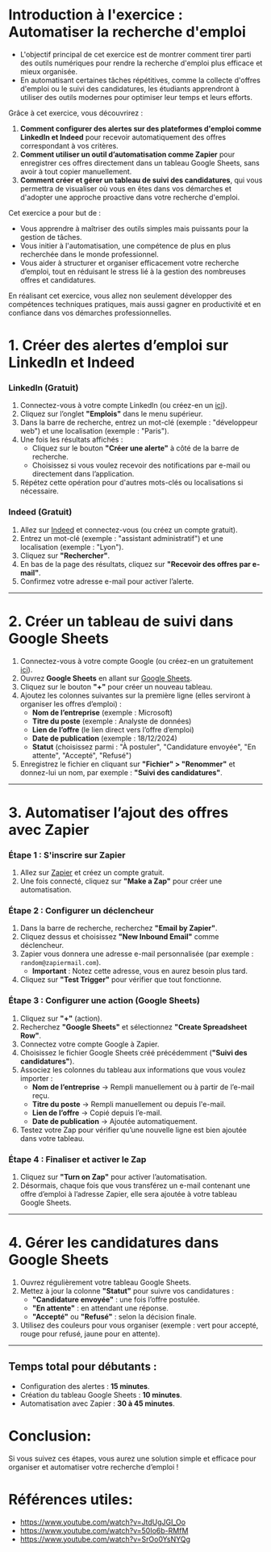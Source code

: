 #  **Introduction à l'exercice : Automatiser la recherche d'emploi**


- L'objectif principal de cet exercice est de montrer comment tirer parti des outils numériques pour rendre la recherche d'emploi plus efficace et mieux organisée. 
- En automatisant certaines tâches répétitives, comme la collecte d'offres d'emploi ou le suivi des candidatures, les étudiants apprendront à utiliser des outils modernes pour optimiser leur temps et leurs efforts.

Grâce à cet exercice, vous découvrirez :
1. **Comment configurer des alertes sur des plateformes d'emploi comme LinkedIn et Indeed** pour recevoir automatiquement des offres correspondant à vos critères.
2. **Comment utiliser un outil d’automatisation comme Zapier** pour enregistrer ces offres directement dans un tableau Google Sheets, sans avoir à tout copier manuellement.
3. **Comment créer et gérer un tableau de suivi des candidatures**, qui vous permettra de visualiser où vous en êtes dans vos démarches et d'adopter une approche proactive dans votre recherche d'emploi.

Cet exercice a pour but de :
- Vous apprendre à maîtriser des outils simples mais puissants pour la gestion de tâches.
- Vous initier à l'automatisation, une compétence de plus en plus recherchée dans le monde professionnel.
- Vous aider à structurer et organiser efficacement votre recherche d’emploi, tout en réduisant le stress lié à la gestion des nombreuses offres et candidatures.

En réalisant cet exercice, vous allez non seulement développer des compétences techniques pratiques, mais aussi gagner en productivité et en confiance dans vos démarches professionnelles.

# **1. Créer des alertes d’emploi sur LinkedIn et Indeed**

### **LinkedIn** (Gratuit)
1. Connectez-vous à votre compte LinkedIn (ou créez-en un [ici](https://www.linkedin.com/)).
2. Cliquez sur l’onglet **"Emplois"** dans le menu supérieur.
3. Dans la barre de recherche, entrez un mot-clé (exemple : "développeur web") et une localisation (exemple : "Paris").
4. Une fois les résultats affichés :
   - Cliquez sur le bouton **"Créer une alerte"** à côté de la barre de recherche.
   - Choisissez si vous voulez recevoir des notifications par e-mail ou directement dans l’application.
5. Répétez cette opération pour d'autres mots-clés ou localisations si nécessaire.

### **Indeed** (Gratuit)
1. Allez sur [Indeed](https://www.indeed.fr/) et connectez-vous (ou créez un compte gratuit).
2. Entrez un mot-clé (exemple : "assistant administratif") et une localisation (exemple : "Lyon").
3. Cliquez sur **"Rechercher"**.
4. En bas de la page des résultats, cliquez sur **"Recevoir des offres par e-mail"**.
5. Confirmez votre adresse e-mail pour activer l’alerte.

---

# **2. Créer un tableau de suivi dans Google Sheets**

1. Connectez-vous à votre compte Google (ou créez-en un gratuitement [ici](https://accounts.google.com/)).
2. Ouvrez **Google Sheets** en allant sur [Google Sheets](https://sheets.google.com/).
3. Cliquez sur le bouton **"+"** pour créer un nouveau tableau.
4. Ajoutez les colonnes suivantes sur la première ligne (elles serviront à organiser les offres d’emploi) :
   - **Nom de l’entreprise** (exemple : Microsoft)
   - **Titre du poste** (exemple : Analyste de données)
   - **Lien de l’offre** (le lien direct vers l’offre d’emploi)
   - **Date de publication** (exemple : 18/12/2024)
   - **Statut** (choisissez parmi : "À postuler", "Candidature envoyée", "En attente", "Accepté", "Refusé")
5. Enregistrez le fichier en cliquant sur **"Fichier" > "Renommer"** et donnez-lui un nom, par exemple : **"Suivi des candidatures"**.

---

# **3. Automatiser l’ajout des offres avec Zapier**

### Étape 1 : S'inscrire sur Zapier
1. Allez sur [Zapier](https://zapier.com/) et créez un compte gratuit.
2. Une fois connecté, cliquez sur **"Make a Zap"** pour créer une automatisation.

### Étape 2 : Configurer un déclencheur
1. Dans la barre de recherche, recherchez **"Email by Zapier"**.
2. Cliquez dessus et choisissez **"New Inbound Email"** comme déclencheur.
3. Zapier vous donnera une adresse e-mail personnalisée (par exemple : `random@zapiermail.com`).
   - **Important** : Notez cette adresse, vous en aurez besoin plus tard.
4. Cliquez sur **"Test Trigger"** pour vérifier que tout fonctionne.

### Étape 3 : Configurer une action (Google Sheets)
1. Cliquez sur **"+"** (action).
2. Recherchez **"Google Sheets"** et sélectionnez **"Create Spreadsheet Row"**.
3. Connectez votre compte Google à Zapier.
4. Choisissez le fichier Google Sheets créé précédemment (**"Suivi des candidatures"**).
5. Associez les colonnes du tableau aux informations que vous voulez importer :
   - **Nom de l’entreprise** → Rempli manuellement ou à partir de l’e-mail reçu.
   - **Titre du poste** → Rempli manuellement ou depuis l'e-mail.
   - **Lien de l’offre** → Copié depuis l’e-mail.
   - **Date de publication** → Ajoutée automatiquement.
6. Testez votre Zap pour vérifier qu’une nouvelle ligne est bien ajoutée dans votre tableau.

### Étape 4 : Finaliser et activer le Zap
1. Cliquez sur **"Turn on Zap"** pour activer l’automatisation.
2. Désormais, chaque fois que vous transférez un e-mail contenant une offre d’emploi à l’adresse Zapier, elle sera ajoutée à votre tableau Google Sheets.

---

# **4. Gérer les candidatures dans Google Sheets**

1. Ouvrez régulièrement votre tableau Google Sheets.
2. Mettez à jour la colonne **"Statut"** pour suivre vos candidatures :
   - **"Candidature envoyée"** : une fois l’offre postulée.
   - **"En attente"** : en attendant une réponse.
   - **"Accepté"** ou **"Refusé"** : selon la décision finale.
3. Utilisez des couleurs pour vous organiser (exemple : vert pour accepté, rouge pour refusé, jaune pour en attente).

---

## **Temps total pour débutants :**
- Configuration des alertes : **15 minutes**.
- Création du tableau Google Sheets : **10 minutes**.
- Automatisation avec Zapier : **30 à 45 minutes**.


# Conclusion: 
Si vous suivez ces étapes, vous aurez une solution simple et efficace pour organiser et automatiser votre recherche d’emploi ! 

# Références utiles: 
- https://www.youtube.com/watch?v=JtdUgJGI_Oo
- https://www.youtube.com/watch?v=50Io6b-RMfM
- https://www.youtube.com/watch?v=SrOo0YsNYQg
